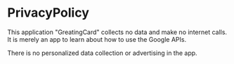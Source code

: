 # PrivacyPolicy

This application "GreatingCard" collects no data and make no internet calls. It is merely an app to learn about
how to use the Google APIs.

There is no personalized data collection or advertising in the app.

